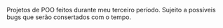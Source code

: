 Projetos de POO feitos durante meu terceiro período. 
Sujeito a possíveis bugs que serão consertados com o tempo.
